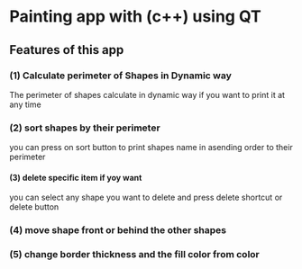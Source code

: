# Painting app with (c++) using QT

## **Features of this app**

### (1) Calculate perimeter of Shapes in Dynamic way

The perimeter of shapes calculate in dynamic way if you want to print it at any time 

### (2) sort shapes by their perimeter

you can press on sort button to print shapes name in asending order to their perimeter

#### (3) delete specific item if yoy want 

you can select any shape you want to delete and press delete shortcut or delete button

### (4) move shape front or behind the other shapes

### (5) change border thickness and the fill color from color 
